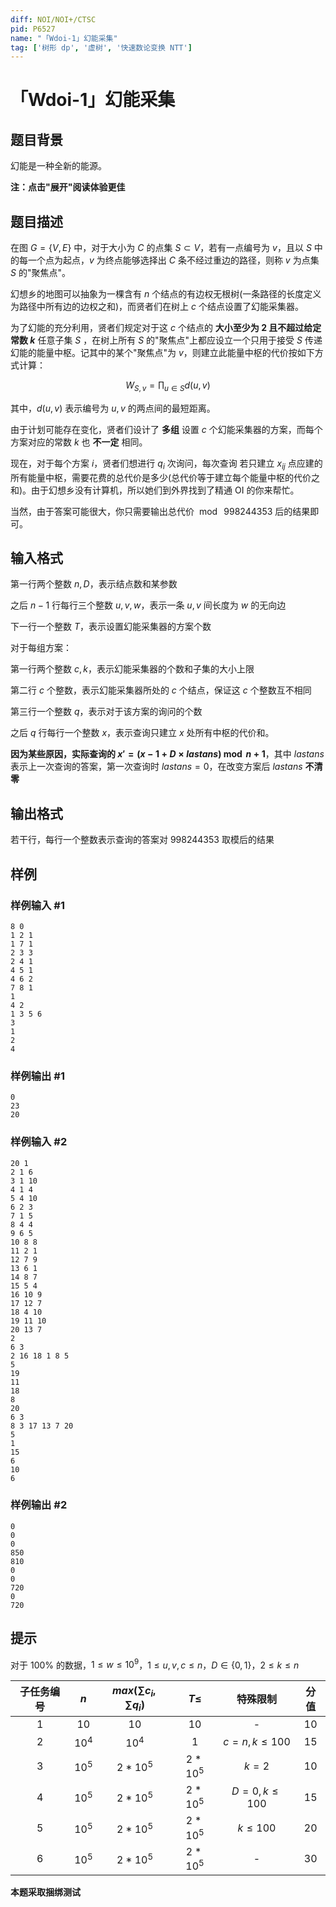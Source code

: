 ```yaml
---
diff: NOI/NOI+/CTSC
pid: P6527
name: "「Wdoi-1」幻能采集"
tag: ['树形 dp', '虚树', '快速数论变换 NTT']
---
```

# 「Wdoi-1」幻能采集
## 题目背景

幻能是一种全新的能源。 

**注：点击"展开"阅读体验更佳**
## 题目描述

在图 $G=\{V,E\}$ 中，对于大小为 $C$ 的点集 $S\subset V$，若有一点编号为 $v$，且以 $S$ 中的每一个点为起点，$v$ 为终点能够选择出 $C$ 条不经过重边的路径，则称 $v$ 为点集 $S$  的"聚焦点"。  

幻想乡的地图可以抽象为一棵含有 $n$ 个结点的有边权无根树(一条路径的长度定义为路径中所有边的边权之和)，而贤者们在树上 $c$ 个结点设置了幻能采集器。  

为了幻能的充分利用，贤者们规定对于这 $c$ 个结点的 **大小至少为 $2$ 且不超过给定常数 $k$** 任意子集 $S$ ，在树上所有 $S$ 的"聚焦点"上都应设立一个只用于接受 $S$ 传递幻能的能量中枢。记其中的某个"聚焦点"为 $v$，则建立此能量中枢的代价按如下方式计算：  

$$W_{S,v}=\prod_{u \in S}d(u,v)$$  

其中，$d(u,v)$ 表示编号为 $u,v$ 的两点间的最短距离。 

由于计划可能存在变化，贤者们设计了 **多组** 设置 $c$ 个幻能采集器的方案，而每个方案对应的常数 $k$ 也 **不一定** 相同。 

现在，对于每个方案 $i$，贤者们想进行 $q_i$ 次询问，每次查询 若只建立 $x_{ij}$ 点应建的所有能量中枢，需要花费的总代价是多少(总代价等于建立每个能量中枢的代价之和)。由于幻想乡没有计算机，所以她们到外界找到了精通 $\text{OI}$ 的你来帮忙。  

当然，由于答案可能很大，你只需要输出总代价 $\bmod\ 998244353$ 后的结果即可。

## 输入格式

第一行两个整数 $n,D$，表示结点数和某参数  

之后 $n-1$ 行每行三个整数 $u,v,w$，表示一条 $u,v$ 间长度为 $w$ 的无向边  

下一行一个整数 $T$，表示设置幻能采集器的方案个数  

对于每组方案：  

第一行两个整数 $c,k$，表示幻能采集器的个数和子集的大小上限  

第二行 $c$ 个整数，表示幻能采集器所处的 $c$ 个结点，保证这 $c$ 个整数互不相同  

第三行一个整数 $q$，表示对于该方案的询问的个数  

之后 $q$ 行每行一个整数 $x$，表示查询只建立 $x$ 处所有中枢的代价和。  

**因为某些原因，实际查询的 $x'=(x-1+D\times lastans)\bmod n+1$**，其中 $lastans$ 表示上一次查询的答案，第一次查询时 $lastans=0$，在改变方案后 $lastans$ **不清零**  
## 输出格式

若干行，每行一个整数表示查询的答案对 $\text{998244353}$ 取模后的结果
## 样例

### 样例输入 #1
```
8 0
1 2 1
1 7 1
2 3 3
2 4 1
4 5 1
4 6 2
7 8 1
1
4 2
1 3 5 6
3
1 
2
4
```
### 样例输出 #1
```
0
23
20
```
### 样例输入 #2
```
20 1
2 1 6
3 1 10
4 1 4
5 4 10
6 2 3
7 1 5
8 4 4
9 6 5
10 8 8
11 2 1
12 7 9
13 6 1
14 8 7
15 5 4
16 10 9
17 12 7
18 4 10
19 11 10
20 13 7
2
6 3
2 16 18 1 8 5 
5
19
11
18
8
20
6 3
8 3 17 13 7 20 
5
1
15
6
10
6

```
### 样例输出 #2
```
0
0
0
850
810
0
0
720
0
720

```
## 提示

对于 $100\%$ 的数据，$1 \le w \le 10^9$，$1 \le u,v,c \le n$，$D\in\{0,1\}$，$2 \le k \le n$  

子任务编号 | $n$ | $max(\sum{c_i},\sum{q_i})$  | $T\le$ |特殊限制 | 分值
:-: |	:-:		|	:-: 	|	:-:				| 	:-: 	| 	:-:	 	|
$1$ |	$10$	|	$10$	|	$10$		|	-		|	 $10$	|
$2$ |	$10^4$	|	$10^4$	|	$1$			|	$c=n,k\le 100$	|	 $15$	|
$3$ |	$10^5$|	$2*10^5$|	$2*10^5$	|	$k=2$	|	 $10$	|
$4$ |	$10^5$|	$2*10^5$|	$2*10^5$	|	$D=0,k\le 100$	|	 $15$	|  
$5$ |	$10^5$|	$2*10^5$|	$2*10^5$	|	$k \le 100$		|	 $20$	|
$6$ |	$10^5$|	$2*10^5$|	$2*10^5$	|	-		|	 $30$	|

**本题采取捆绑测试**
